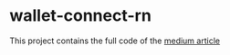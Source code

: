 # wallet-connect-rn

This project contains the full code of the [medium article]([https://stormx.io](https://medium.com/walletconnect/how-to-build-a-react-native-dapp-with-walletconnect-28f08f332ed7)https://medium.com/walletconnect/how-to-build-a-react-native-dapp-with-walletconnect-28f08f332ed7)

